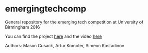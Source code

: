 # emergingtechcomp
General repository for the emerging tech competition at University of Birmingham 2016

You can find the project [here](https://ignis.mybluemix.net/) and the video [here](https://www.youtube.com/watch?v=FevlM4FIRBA)

Authors: Mason Cusack, Artur Komoter, Simeon Kostadinov
